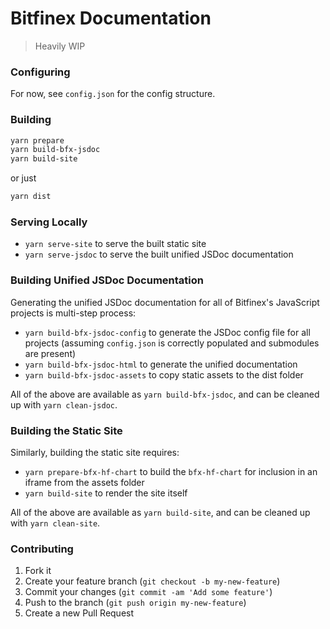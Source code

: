 # Bitfinex Documentation

> Heavily WIP

### Configuring

For now, see `config.json` for the config structure.

### Building

```bash
yarn prepare
yarn build-bfx-jsdoc
yarn build-site
```

or just

```bash
yarn dist
```

### Serving Locally

* `yarn serve-site` to serve the built static site
* `yarn serve-jsdoc` to serve the built unified JSDoc documentation

### Building Unified JSDoc Documentation

Generating the unified JSDoc documentation for all of Bitfinex's JavaScript
projects is multi-step process:

* `yarn build-bfx-jsdoc-config` to generate the JSDoc config file for all
  projects (assuming `config.json` is correctly populated and submodules are
  present)
* `yarn build-bfx-jsdoc-html` to generate the unified documentation
* `yarn build-bfx-jsdoc-assets` to copy static assets to the dist folder

All of the above are available as `yarn build-bfx-jsdoc`, and can be cleaned up
with `yarn clean-jsdoc`.

### Building the Static Site

Similarly, building the static site requires:

* `yarn prepare-bfx-hf-chart` to build the `bfx-hf-chart` for inclusion in an
  iframe from the assets folder
* `yarn build-site` to render the site itself

All of the above are available as `yarn build-site`, and can be cleaned up
with `yarn clean-site`.

### Contributing

1. Fork it
2. Create your feature branch (`git checkout -b my-new-feature`)
3. Commit your changes (`git commit -am 'Add some feature'`)
4. Push to the branch (`git push origin my-new-feature`)
5. Create a new Pull Request
